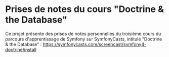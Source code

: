 # Prises de notes du cours "Doctrine & the Database"

Ce projet présente des prises de notes personnelles du troisième cours du parcours
d'apprentissage de Symfony sur SymfonyCasts, intitulé  "Doctrine & the Database" : https://symfonycasts.com/screencast/symfony4-doctrine/install
